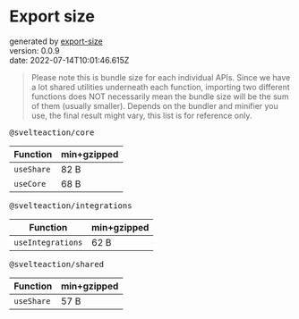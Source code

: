 # Export size

generated by [export-size](https://github.com/antfu/export-size)<br>
version: 0.0.9<br>
date: 2022-07-14T10:01:46.615Z

> Please note this is bundle size for each individual APIs. Since we have a lot shared utilities underneath each function, importing two different functions does NOT necessarily mean the bundle size will be the sum of them (usually smaller). Depends on the bundler and minifier you use, the final result might vary, this list is for reference only.

<kbd>@svelteaction/core</kbd>

| Function   | min+gzipped |
| ---------- | ----------- |
| `useShare` | 82 B        |
| `useCore`  | 68 B        |

<kbd>@svelteaction/integrations</kbd>

| Function          | min+gzipped |
| ----------------- | ----------- |
| `useIntegrations` | 62 B        |

<kbd>@svelteaction/shared</kbd>

| Function   | min+gzipped |
| ---------- | ----------- |
| `useShare` | 57 B        |

